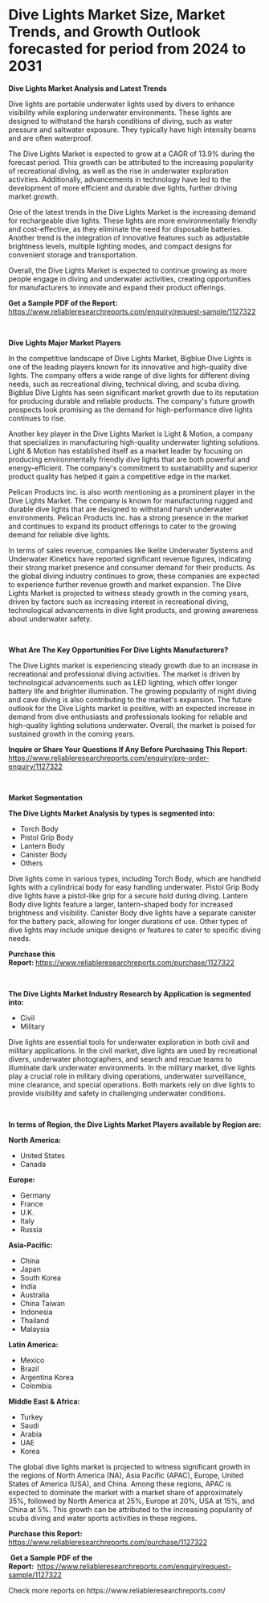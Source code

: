 <p><h1>Dive Lights Market Size, Market Trends, and Growth Outlook forecasted for period from 2024 to 2031</h1></p><p><strong>Dive Lights Market Analysis and Latest Trends</strong></p>
<p><p>Dive lights are portable underwater lights used by divers to enhance visibility while exploring underwater environments. These lights are designed to withstand the harsh conditions of diving, such as water pressure and saltwater exposure. They typically have high intensity beams and are often waterproof.</p><p>The Dive Lights Market is expected to grow at a CAGR of 13.9% during the forecast period. This growth can be attributed to the increasing popularity of recreational diving, as well as the rise in underwater exploration activities. Additionally, advancements in technology have led to the development of more efficient and durable dive lights, further driving market growth.</p><p>One of the latest trends in the Dive Lights Market is the increasing demand for rechargeable dive lights. These lights are more environmentally friendly and cost-effective, as they eliminate the need for disposable batteries. Another trend is the integration of innovative features such as adjustable brightness levels, multiple lighting modes, and compact designs for convenient storage and transportation.</p><p>Overall, the Dive Lights Market is expected to continue growing as more people engage in diving and underwater activities, creating opportunities for manufacturers to innovate and expand their product offerings.</p></p>
<p><strong>Get a Sample PDF of the Report:&nbsp;</strong> <a href="https://www.reliableresearchreports.com/enquiry/request-sample/1127322">https://www.reliableresearchreports.com/enquiry/request-sample/1127322</a></p>
<p>&nbsp;</p>
<p><strong>Dive Lights Major Market Players</strong></p>
<p><p>In the competitive landscape of Dive Lights Market, Bigblue Dive Lights is one of the leading players known for its innovative and high-quality dive lights. The company offers a wide range of dive lights for different diving needs, such as recreational diving, technical diving, and scuba diving. Bigblue Dive Lights has seen significant market growth due to its reputation for producing durable and reliable products. The company's future growth prospects look promising as the demand for high-performance dive lights continues to rise.</p><p>Another key player in the Dive Lights Market is Light & Motion, a company that specializes in manufacturing high-quality underwater lighting solutions. Light & Motion has established itself as a market leader by focusing on producing environmentally friendly dive lights that are both powerful and energy-efficient. The company's commitment to sustainability and superior product quality has helped it gain a competitive edge in the market.</p><p>Pelican Products Inc. is also worth mentioning as a prominent player in the Dive Lights Market. The company is known for manufacturing rugged and durable dive lights that are designed to withstand harsh underwater environments. Pelican Products Inc. has a strong presence in the market and continues to expand its product offerings to cater to the growing demand for reliable dive lights.</p><p>In terms of sales revenue, companies like Ikelite Underwater Systems and Underwater Kinetics have reported significant revenue figures, indicating their strong market presence and consumer demand for their products. As the global diving industry continues to grow, these companies are expected to experience further revenue growth and market expansion. The Dive Lights Market is projected to witness steady growth in the coming years, driven by factors such as increasing interest in recreational diving, technological advancements in dive light products, and growing awareness about underwater safety.</p></p>
<p>&nbsp;</p>
<p><strong>What Are The Key Opportunities For Dive Lights Manufacturers?</strong></p>
<p><p>The Dive Lights market is experiencing steady growth due to an increase in recreational and professional diving activities. The market is driven by technological advancements such as LED lighting, which offer longer battery life and brighter illumination. The growing popularity of night diving and cave diving is also contributing to the market's expansion. The future outlook for the Dive Lights market is positive, with an expected increase in demand from dive enthusiasts and professionals looking for reliable and high-quality lighting solutions underwater. Overall, the market is poised for sustained growth in the coming years.</p></p>
<p><strong>Inquire or Share Your Questions If Any Before Purchasing This Report:</strong> <a href="https://www.reliableresearchreports.com/enquiry/pre-order-enquiry/1127322">https://www.reliableresearchreports.com/enquiry/pre-order-enquiry/1127322</a></p>
<p>&nbsp;</p>
<p><strong>Market Segmentation</strong></p>
<p><strong>The Dive Lights Market Analysis by types is segmented into:</strong></p>
<p><ul><li>Torch Body</li><li>Pistol Grip Body</li><li>Lantern Body</li><li>Canister Body</li><li>Others</li></ul></p>
<p><p>Dive lights come in various types, including Torch Body, which are handheld lights with a cylindrical body for easy handling underwater. Pistol Grip Body dive lights have a pistol-like grip for a secure hold during diving. Lantern Body dive lights feature a larger, lantern-shaped body for increased brightness and visibility. Canister Body dive lights have a separate canister for the battery pack, allowing for longer durations of use. Other types of dive lights may include unique designs or features to cater to specific diving needs.</p></p>
<p><strong>Purchase this Report:&nbsp;</strong><a href="https://www.reliableresearchreports.com/purchase/1127322">https://www.reliableresearchreports.com/purchase/1127322</a></p>
<p>&nbsp;</p>
<p><strong>The Dive Lights Market Industry Research by Application is segmented into:</strong></p>
<p><ul><li>Civil</li><li>Military</li></ul></p>
<p><p>Dive lights are essential tools for underwater exploration in both civil and military applications. In the civil market, dive lights are used by recreational divers, underwater photographers, and search and rescue teams to illuminate dark underwater environments. In the military market, dive lights play a crucial role in military diving operations, underwater surveillance, mine clearance, and special operations. Both markets rely on dive lights to provide visibility and safety in challenging underwater conditions.</p></p>
<p>&nbsp;</p>
<p><strong>In terms of Region, the Dive Lights Market Players available by Region are:</strong></p>
<p>
    <p> <strong> North America: </strong>
        <ul>
            <li>United States</li>
            <li>Canada</li>
        </ul>
        </p> 
    <p> <strong> Europe: </strong>
        <ul>
            <li>Germany</li>
            <li>France</li>
            <li>U.K.</li>
            <li>Italy</li>
            <li>Russia</li>
        </ul>
        </p> 
    <p> <strong> Asia-Pacific: </strong>
        <ul>
            <li>China</li>
            <li>Japan</li>
            <li>South Korea</li>
            <li>India</li>
            <li>Australia</li>
            <li>China Taiwan</li>
            <li>Indonesia</li>
            <li>Thailand</li>
            <li>Malaysia</li>
        </ul>
        </p> 
    <p> <strong> Latin America: </strong>
        <ul>
            <li>Mexico</li>
            <li>Brazil</li>
            <li>Argentina Korea</li>
            <li>Colombia</li>
        </ul>
        </p> 
    <p> <strong> Middle East & Africa: </strong>
        <ul>
            <li>Turkey</li>
            <li>Saudi</li>
            <li>Arabia</li>
            <li>UAE</li>
            <li>Korea</li>
        </ul>
    </p>
    </p>
<p><p>The global dive lights market is projected to witness significant growth in the regions of North America (NA), Asia Pacific (APAC), Europe, United States of America (USA), and China. Among these regions, APAC is expected to dominate the market with a market share of approximately 35%, followed by North America at 25%, Europe at 20%, USA at 15%, and China at 5%. This growth can be attributed to the increasing popularity of scuba diving and water sports activities in these regions.</p></p>
<p><strong>Purchase this Report: </strong><a href="https://www.reliableresearchreports.com/purchase/1127322">https://www.reliableresearchreports.com/purchase/1127322</a></p>
<p>&nbsp;<strong>Get a Sample PDF of the Report:&nbsp;&nbsp;</strong><a href="https://www.reliableresearchreports.com/enquiry/request-sample/1127322">https://www.reliableresearchreports.com/enquiry/request-sample/1127322</a></p>
<p><strong></strong></p>
<p>Check more reports on https://www.reliableresearchreports.com/</p>